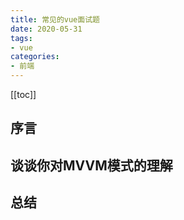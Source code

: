 ```yaml
---
title: 常见的vue面试题
date: 2020-05-31
tags: 
- vue
categories:
- 前端
---
```


<Boxx />

[[toc]]

## 序言

## 谈谈你对MVVM模式的理解

## 总结